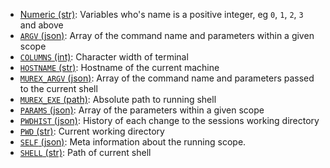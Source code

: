 * [Numeric (str)](../variables/numeric.md):
  Variables who's name is a positive integer, eg `0`, `1`, `2`, `3` and above
* [`ARGV` (json)](../variables/argv.md):
  Array of the command name and parameters within a given scope
* [`COLUMNS` (int)](../variables/columns.md):
  Character width of terminal
* [`HOSTNAME` (str)](../variables/hostname.md):
  Hostname of the current machine
* [`MUREX_ARGV` (json)](../variables/murex_argv.md):
  Array of the command name and parameters passed to the current shell
* [`MUREX_EXE` (path)](../variables/murex_exe.md):
  Absolute path to running shell
* [`PARAMS` (json)](../variables/params.md):
  Array of the parameters within a given scope
* [`PWDHIST` (json)](../variables/pwdhist.md):
  History of each change to the sessions working directory
* [`PWD` (str)](../variables/pwd.md):
  Current working directory
* [`SELF` (json)](../variables/self.md):
  Meta information about the running scope.
* [`SHELL` (str)](../variables/shell.md):
  Path of current shell